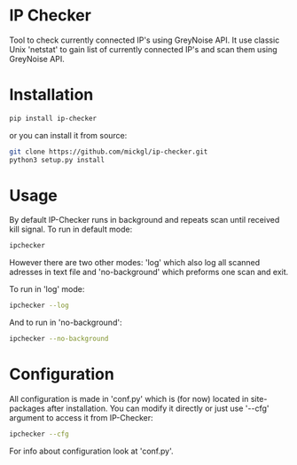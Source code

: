 # IP Checker
Tool to check currently connected IP's using GreyNoise API.
It use classic Unix 'netstat' to gain list of currently connected IP's and scan them using GreyNoise API.

# Installation 
```sh
pip install ip-checker
```
or you can install it from source:

```sh
git clone https://github.com/mickgl/ip-checker.git
python3 setup.py install
```
# Usage

By default IP-Checker runs in background and repeats scan until received kill signal.
To run in default mode:

```sh
ipchecker
```
However there are two other modes: 'log' which also log all scanned adresses in text file and 'no-background' which preforms one scan and exit.

To run in 'log' mode:

```sh
ipchecker --log
```
And to run in 'no-background':

```sh
ipchecker --no-background
```
# Configuration

All configuration is made in 'conf.py' which is (for now) located in site-packages after installation.
You can modify it directly or just use '--cfg' argument to access it from IP-Checker:

```sh
ipchecker --cfg
```

For info about configuration look at 'conf.py'.
